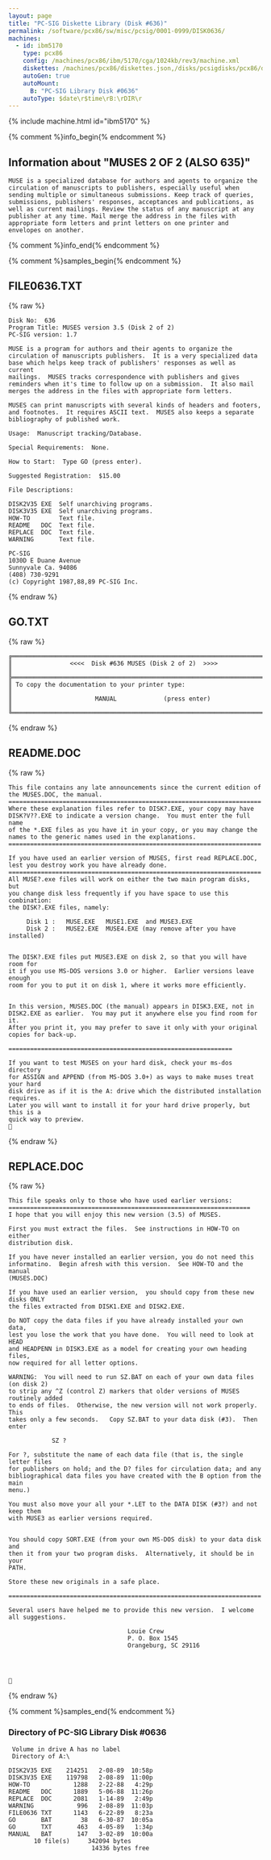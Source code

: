 ```yaml
---
layout: page
title: "PC-SIG Diskette Library (Disk #636)"
permalink: /software/pcx86/sw/misc/pcsig/0001-0999/DISK0636/
machines:
  - id: ibm5170
    type: pcx86
    config: /machines/pcx86/ibm/5170/cga/1024kb/rev3/machine.xml
    diskettes: /machines/pcx86/diskettes.json,/disks/pcsigdisks/pcx86/diskettes.json
    autoGen: true
    autoMount:
      B: "PC-SIG Library Disk #0636"
    autoType: $date\r$time\rB:\rDIR\r
---
```


{% include machine.html id="ibm5170" %}

{% comment %}info_begin{% endcomment %}

## Information about "MUSES 2 OF 2 (ALSO 635)"

    MUSE is a specialized database for authors and agents to organize the
    circulation of manuscripts to publishers, especially useful when
    sending multiple or simultaneous submissions. Keep track of queries,
    submissions, publishers' responses, acceptances and publications, as
    well as current mailings. Review the status of any manuscript at any
    publisher at any time. Mail merge the address in the files with
    appropriate form letters and print letters on one printer and
    envelopes on another.
{% comment %}info_end{% endcomment %}

{% comment %}samples_begin{% endcomment %}

## FILE0636.TXT

{% raw %}
```
Disk No:  636
Program Title: MUSES version 3.5 (Disk 2 of 2)
PC-SIG version: 1.7

MUSE is a program for authors and their agents to organize the
circulation of manuscripts publishers.  It is a very specialized data
base which helps keep track of publishers' responses as well as current
mailings.  MUSES tracks correspondence with publishers and gives
reminders when it's time to follow up on a submission.  It also mail
merges the address in the files with appropriate form letters.

MUSES can print manuscripts with several kinds of headers and footers,
and footnotes.  It requires ASCII text.  MUSES also keeps a separate
bibliography of published work.

Usage:  Manuscript tracking/Database.

Special Requirements:  None.

How to Start:  Type GO (press enter).

Suggested Registration:  $15.00

File Descriptions:

DISK2V35 EXE  Self unarchiving programs.
DISK3V35 EXE  Self unarchiving programs.
HOW-TO        Text file.
README   DOC  Text file.
REPLACE  DOC  Text file.
WARNING       Text file.

PC-SIG
1030D E Duane Avenue
Sunnyvale Ca. 94086
(408) 730-9291
(c) Copyright 1987,88,89 PC-SIG Inc.

```
{% endraw %}

## GO.TXT

{% raw %}
```
╔═════════════════════════════════════════════════════════════════════════╗
║                <<<<  Disk #636 MUSES (Disk 2 of 2)  >>>>                ║
╠═════════════════════════════════════════════════════════════════════════╣
║ To copy the documentation to your printer type:                         ║
║                       MANUAL             (press enter)                  ║
╚═════════════════════════════════════════════════════════════════════════╝
```
{% endraw %}

## README.DOC

{% raw %}
```
This file contains any late announcements since the current edition of
the MUSES.DOC, the manual.
======================================================================
Where these explanation files refer to DISK?.EXE, your copy may have
DISK?V??.EXE to indicate a version change.  You must enter the full name
of the *.EXE files as you have it in your copy, or you may change the
names to the generic names used in the explanations.
======================================================================

If you have used an earlier version of MUSES, first read REPLACE.DOC,
lest you destroy work you have already done.
======================================================================
All MUSE?.exe files will work on either the two main program disks,  but
you change disk less frequently if you have space to use this combination:
the DISK?.EXE files, namely:

     Disk 1 :   MUSE.EXE   MUSE1.EXE  and MUSE3.EXE
     Disk 2 :   MUSE2.EXE  MUSE4.EXE (may remove after you have installed)


The DISK?.EXE files put MUSE3.EXE on disk 2, so that you will have room for
it if you use MS-DOS versions 3.0 or higher.  Earlier versions leave enough
room for you to put it on disk 1, where it works more efficiently.


In this version, MUSES.DOC (the manual) appears in DISK3.EXE, not in
DISK2.EXE as earlier.  You may put it anywhere else you find room for it.
After you print it, you may prefer to save it only with your original
copies for back-up.

==============================================================

If you want to test MUSES on your hard disk, check your ms-dos directory
for ASSIGN and APPEND (from MS-DOS 3.0+) as ways to make muses treat your hard
disk drive as if it is the A: drive which the distributed installation requires.
Later you will want to install it for your hard drive properly, but this is a
quick way to preview.

```
{% endraw %}

## REPLACE.DOC

{% raw %}
```
This file speaks only to those who have used earlier versions:
===================================================================
I hope that you will enjoy this new version (3.5) of MUSES.

First you must extract the files.  See instructions in HOW-TO on either
distribution disk.

If you have never installed an earlier version, you do not need this
informatino.  Begin afresh with this version.  See HOW-TO and the manual
(MUSES.DOC)

If you have used an earlier version,  you should copy from these new disks ONLY
the files extracted from DISK1.EXE and DISK2.EXE.

Do NOT copy the data files if you have already installed your own data,
lest you lose the work that you have done.  You will need to look at HEAD
and HEADPENN in DISK3.EXE as a model for creating your own heading files,
now required for all letter options.

WARNING:  You will need to run SZ.BAT on each of your own data files (on disk 2)
to strip any ^Z (control Z) markers that older versions of MUSES routinely added
to ends of files.  Otherwise, the new version will not work properly.  This
takes only a few seconds.   Copy SZ.BAT to your data disk (#3).  Then enter

            SZ ?

For ?, substitute the name of each data file (that is, the single letter files
for publishers on hold; and the D? files for circulation data; and any
bibliographical data files you have created with the B option from the main
menu.)

You must also move your all your *.LET to the DATA DISK (#3?) and not keep them
with MUSE3 as earlier versions required.


You should copy SORT.EXE (from your own MS-DOS disk) to your data disk and
then it from your two program disks.  Alternatively, it should be in your
PATH.

Store these new originals in a safe place.

======================================================================

Several users have helped me to provide this new version.  I welcome
all suggestions.

                                 Louie Crew
                                 P. O. Box 1545
                                 Orangeburg, SC 29116





```
{% endraw %}

{% comment %}samples_end{% endcomment %}

### Directory of PC-SIG Library Disk #0636

     Volume in drive A has no label
     Directory of A:\

    DISK2V35 EXE    214251   2-08-89  10:58p
    DISK3V35 EXE    119798   2-08-89  11:00p
    HOW-TO            1288   2-22-88   4:29p
    README   DOC      1889   5-06-88  11:26p
    REPLACE  DOC      2081   1-14-89   2:49p
    WARNING            996   2-08-89  11:03p
    FILE0636 TXT      1143   6-22-89   8:23a
    GO       BAT        38   6-30-87  10:05a
    GO       TXT       463   4-05-89   1:34p
    MANUAL   BAT       147   3-02-89  10:00a
           10 file(s)     342094 bytes
                           14336 bytes free
